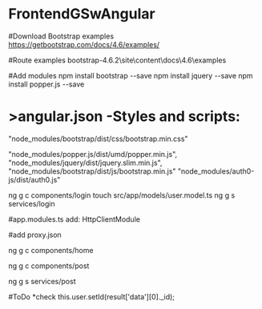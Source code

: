 # FrontendGSwAngular

#Download Bootstrap examples
https://getbootstrap.com/docs/4.6/examples/

#Route examples
bootstrap-4.6.2\site\content\docs\4.6\examples

#Add modules
npm install bootstrap --save
npm install jquery --save
npm install popper.js --save

# >angular.json -Styles and scripts: 
 "node_modules/bootstrap/dist/css/bootstrap.min.css"

 "node_modules/popper.js/dist/umd/popper.min.js", 
 "node_modules/jquery/dist/jquery.slim.min.js", 
 "node_modules/bootstrap/dist/js/bootstrap.min.js" 
 "node_modules/auth0-js/dist/auth0.js" 

ng g c components/login
touch src/app/models/user.model.ts
ng g s services/login

#app.modules.ts add:
HttpClientModule

#add proxy.json

ng g c components/home

ng g c components/post

ng g s services/post


#ToDo
*check this.user.setId(result['data'][0]._id);


